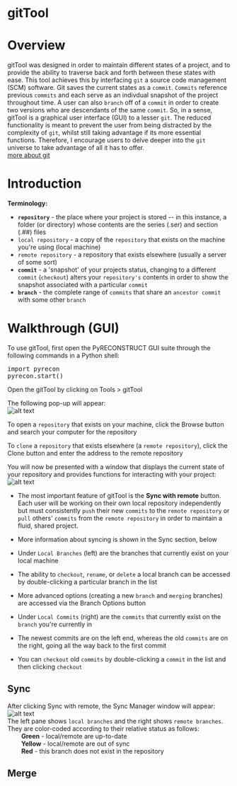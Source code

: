 gitTool
=============

# Overview
gitTool was designed in order to maintain different states of a project, and to provide the ability to traverse back and forth between these states with ease. This tool achieves this by interfacing `git` a source code management (SCM) software. Git saves the current states as a `commit`. `Commits` reference previous `commits` and each serve as an indivdual snapshot of the project throughout time. A user can also `branch` off of a `commit` in order to create two versions who are descendants of the same `commit`. So, in a sense, gitTool is a graphical user interface (GUI) to a lesser `git`. The reduced functionality is meant to prevent the user from being distracted by the complexity of `git`, whilst still taking advantage if its more essential functions. Therefore, I encourage users to delve deeper into the `git` universe to take advantage of all it has to offer.<br> [more about git](http://git-scm.com/)

# Introduction
<b>Terminology:</b><br>
* <b>`repository`</b> - the place where your project is stored -- in this instance, a folder (or directory) whose contents are the series (.ser) and section (.##) files<br>
 * `local repository` - a copy of the `repository` that exists on the machine you're using (local machine)<br>
 * `remote repository` - a repository that exists elsewhere (usually a server of some sort)<br>
* <b>`commit`</b> - a 'snapshot' of your projects status, changing to a different `commit` (`checkout`) alters your `repository's` contents in order to show the snapshot associated with a particular `commit`<br>
* <b>`branch`</b> - the complete range of `commits` that share an `ancestor commit` with some other `branch`<br>

# Walkthrough (GUI)
To use gitTool, first open the PyRECONSTRUCT GUI suite through the following commands in a Python shell:<br>
<pre>
import pyrecon
pyrecon.start()
</pre>

Open the gitTool by clicking on Tools > gitTool

The following pop-up will appear:<br>
![alt text](https://github.com/wtrdrnkr/pyrecon/raw/master/pyrecon/tools/gitTool/images/browseandclone.png "browse and clone")<br>

To open a `repository` that exists on your machine, click the Browse button and search your computer for the repository

To `clone` a `repository` that exists elsewhere (a `remote repository`), click the Clone button and enter the address to the remote repository

You will now be presented with a window that displays the current state of your repository and provides functions for interacting with your project:<br>
![alt text](https://github.com/wtrdrnkr/pyrecon/raw/master/pyrecon/tools/gitTool/images/repoviewer.png "repo viewer")<br>

* The most important feature of gitTool is the <b>Sync with remote</b> button. Each user will be working on their own local repository independently but must consistently `push` their new `commits` to the `remote repository` or `pull` others' `commits` from the `remote repository` in order to maintain a fluid, shared project.
 * More information about syncing is shown in the Sync section, below

* Under `Local Branches` (left) are the branches that currently exist on your local machine<br>
 * The ability to `checkout`, `rename`, or `delete` a local branch can be accessed by double-clicking a particular branch in the list
 * More advanced options (creating a new `branch` and `merging` branches) are accessed via the Branch Options button

* Under `Local Commits` (right) are the `commits` that currently exist on the `branch` you're currently in<br>
 * The newest commits are on the left end, whereas the old `commits` are on the right, going all the way back to the first commit
 * You can `checkout` old `commits` by double-clicking a `commit` in the list and then clicking `checkout`

Sync
---
After clicking Sync with remote, the Sync Manager window will appear:<br>
![alt text](https://github.com/wtrdrnkr/pyrecon/raw/master/pyrecon/tools/gitTool/images/syncmanager.png "sync manager")<br>
The left pane shows `local branches` and the right shows `remote branches`. They are color-coded according to their relative status as follows:<br>
&nbsp;&nbsp;&nbsp;&nbsp;&nbsp;&nbsp;&nbsp;&nbsp;<b>Green</b> - local/remote are up-to-date<br>
&nbsp;&nbsp;&nbsp;&nbsp;&nbsp;&nbsp;&nbsp;&nbsp;<b>Yellow</b> - local/remote are out of sync<br>
&nbsp;&nbsp;&nbsp;&nbsp;&nbsp;&nbsp;&nbsp;&nbsp;<b>Red</b> - this branch does not exist in the repository<br>

Merge
---





